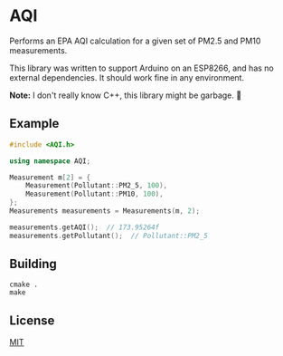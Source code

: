 # AQI

Performs an EPA AQI calculation for a given set of PM2.5 and PM10 measurements.

This library was written to support Arduino on an ESP8266, and has no external
dependencies. It should work fine in any environment.

**Note:** I don't really know C++, this library might be garbage. :shrug:

## Example

```cpp
#include <AQI.h>

using namespace AQI;

Measurement m[2] = {
    Measurement(Pollutant::PM2_5, 100),
    Measurement(Pollutant::PM10, 100),
};
Measurements measurements = Measurements(m, 2);

measurements.getAQI();  // 173.95264f
measurements.getPollutant();  // Pollutant::PM2_5
```

## Building

```shell
cmake .
make
```

## License

[MIT](./LICENSE)
